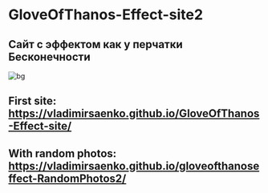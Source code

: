 # GloveOfThanos-Effect-site2

## Сайт с эффектом как у перчатки Бесконечности

![bg](https://user-images.githubusercontent.com/56477695/149167921-181d2d4f-1059-425a-80ff-230986558914.jpg)

## First site: https://vladimirsaenko.github.io/GloveOfThanos-Effect-site/

## With random photos: https://vladimirsaenko.github.io/gloveofthanoseffect-RandomPhotos2/
